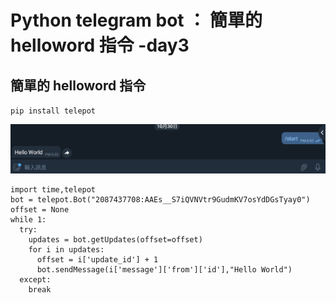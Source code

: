 # Python telegram bot ： 簡單的 helloword 指令 -day3

## 簡單的 helloword 指令
`pip install telepot`

![plot](./img/3/1.jpg)

    import time,telepot
    bot = telepot.Bot("2087437708:AAEs__S7iQVNVtr9GudmKV7osYdDGsTyay0")
    offset = None
    while 1:
      try:
        updates = bot.getUpdates(offset=offset)
        for i in updates:
          offset = i['update_id'] + 1
          bot.sendMessage(i['message']['from']['id'],"Hello World")
      except:
        break